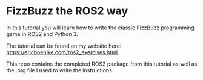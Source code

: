 # FizzBuzz the ROS2 way

In this tutorial you will learn how to write the classic FizzBuzz programming game in ROS2 and Python 3.

The tutorial can be found on my website here: https://ericboehlke.com/ros2_exercises.html

This repo contains the completed ROS2 package from this tutorial as well as the .org file I used to write the instructions. 
